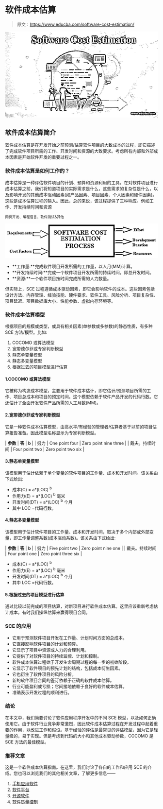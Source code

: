 # 软件成本估算

> 原文：<https://www.educba.com/software-cost-estimation/>

![software cost estimation](img/7c9346b347f28a137bcf71377a8ee329.png)



## 软件成本估算简介

软件成本估算是在开发开始之前预测/估算软件项目的大致成本的过程，即它描述了完成软件项目所需的工作、开发时间和资源的大致要求。考虑所有内部和外部成本因素是开始软件开发的重要过程之一。

### 软件成本估算是如何工作的？

成本估算是一种评估软件项目的计划、预算和资源利用的工具。在对软件项目进行成本估算之前，我们将知道项目的实际需求是什么，这些需求的复杂性是什么，以及影响开发的其他成本驱动因素(如产品因素、项目因素、个人因素和硬件因素)。这些是成本估算过程的输入。因此，总的来说，该过程提供了三种响应。例如工作、开发持续时间和资源

<small>网页开发、编程语言、软件测试&其他</small>

![Software Cost Estimation - 1](img/a98e35182099f1a7542d98f1364f1a5a.png)



*   **工作量:**完成软件项目开发所需的工作量，以人月(MM)计算。
*   **开发持续时间:**完成一个软件项目开发所需的持续时间，即总开发时间。
*   **资源:**一个软件项目按时间完成所需的人力数量。

但实际上，SCE 过程遵循成本驱动因素，即它会影响软件的成本。这些因素包括设计方法、内存管理、经验技能、硬件要求、软件工具、风险分析、项目复杂性、项目延迟、项目数据库大小、性能参数、虚拟内存环境等。

### 软件成本估算模型

根据项目的规模或类型，或具有相关因素(单参数或多参数)的静态性质，有多种 SCE 方法/模型。比如:

1.  COCOMO 或算法模型
2.  宽带德尔菲或专家判断模型
3.  静态单变量模型
4.  静态多变量模型
5.  根据过去的项目模型进行估算

#### 1.COCOMO 或算法模型

它被称为构造成本模型，主要用于软件成本估计，即它估计/预测项目所需的工作、项目总成本和项目的预定时间。这个模型依赖于软件产品开发的代码行数。它还估计了全面开发软件产品所需的人工月数(MM)。

#### 2.宽带德尔菲或专家判断模型

它是一种软件成本估算模型，由高水平/有经验的管理者/估算者基于以前的项目估算报告准备。因此模型名称显示为专家判断模型。

| **参数** | **答** | **b** |
| 努力 | One point four | Zero point nine three |
| 戴夫。持续时间 | Four point two | Zero point two six |

#### 3.静态单变量模型

该模型用于估计依赖于单个变量的软件项目的工作量、成本和开发时间。该关系由下式给出:

*   成本(C) = a*(LOC) <sup>b</sup>
*   作用力(E) = a*(LOC) <sup>b</sup> 毫米
*   开发时间(DT) = a*(LOC) <sup>b</sup> 个月
*   其中 LOC =代码行数。

#### 4.静态多变量模型

该模型用于估计软件项目的工作量、成本和开发时间，取决于多个内部或外部变量，即工作量调整系数(成本驱动系数)。该关系由下式给出:

| **参数** | **答** | **b** |
| 努力 | Five point two | Zero point nine one |
| 戴夫。持续时间 | Four point one | Zero point three six |

*   成本(C) = a*(LOC) <sup>b</sup>
*   作用力(E) = a*(LOC) <sup>b</sup> 毫米
*   开发时间(DT) = a*(LOC) <sup>b</sup> 个月
*   其中 LOC =代码行数。

#### 5.根据过去的项目模型进行估算

通过比较以前完成的项目估算，对新项目进行软件成本估算。这里应该重新考虑估计成本。有时我们操纵估算来赢得项目合同。

### SCE 的应用

*   它用于预测软件项目开发在工作量、计划时间方面的总成本。
*   它直接影响软件项目的计划和预算。
*   它显示了项目中资源或人力的合理利用。
*   它提供了对软件项目的持续监控、计划和控制。
*   软件成本估算过程始于开发生命周期过程的每一步的初始阶段。
*   它显示了软件项目的预先计划的结构，包括成本衍生因素。
*   它也衍生了软件项目的风险分析。
*   新的软件项目合同的签订依赖于正确的软件成本估算。
*   行业可能盈利或亏损；它间接地依赖于良好的软件成本估算。
*   准确表示开发过程的顺利进行。

### 结论

在本文中，我们简要讨论了软件应用程序开发中的不同 SCE 模型，以及如何正确使用它。由于软件行业竞争非常激烈，因此软件成本估算过程在开发过程中起着重要的作用，以改进工作和假设。基于经验的评估是最常见的评估模型，因为它是轻量级的，易于实现。但是考虑到代码的大小和其他成本驱动参数，COCOMO 是 SCE 方法的最佳模型。

### 推荐文章

这是一个软件成本估算指南。在这里，我们讨论了各自的工作和应用 SCE 的介绍。您也可以浏览我们的其他相关文章，了解更多信息——

1.  [手机应用软件](https://www.educba.com/mobile-application-software/)
2.  [软件平台](https://www.educba.com/software-platforms/)
3.  [开源软件](https://www.educba.com/open-source-software/)
4.  [软件质量控制](https://www.educba.com/software-quality-control/)





